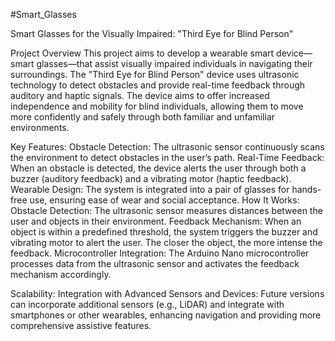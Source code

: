 #Smart_Glasses

Smart Glasses for the Visually Impaired: "Third Eye for Blind Person"

Project Overview
This project aims to develop a wearable smart device—smart glasses—that assist visually impaired individuals in navigating their surroundings. The "Third Eye for Blind Person" device uses ultrasonic technology to detect obstacles and provide real-time feedback through auditory and haptic signals. The device aims to offer increased independence and mobility for blind individuals, allowing them to move more confidently and safely through both familiar and unfamiliar environments.

Key Features:
Obstacle Detection: The ultrasonic sensor continuously scans the environment to detect obstacles in the user’s path.
Real-Time Feedback: When an obstacle is detected, the device alerts the user through both a buzzer (auditory feedback) and a vibrating motor (haptic feedback).
Wearable Design: The system is integrated into a pair of glasses for hands-free use, ensuring ease of wear and social acceptance.
How It Works:
Obstacle Detection: The ultrasonic sensor measures distances between the user and objects in their environment.
Feedback Mechanism: When an object is within a predefined threshold, the system triggers the buzzer and vibrating motor to alert the user. The closer the object, the more intense the feedback.
Microcontroller Integration: The Arduino Nano microcontroller processes data from the ultrasonic sensor and activates the feedback mechanism accordingly.

Scalability:
Integration with Advanced Sensors and Devices: Future versions can incorporate additional sensors (e.g., LiDAR) and integrate with smartphones or other wearables, enhancing navigation and providing more comprehensive assistive features.
